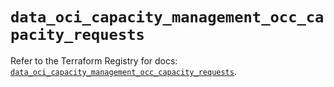 # `data_oci_capacity_management_occ_capacity_requests`

Refer to the Terraform Registry for docs: [`data_oci_capacity_management_occ_capacity_requests`](https://registry.terraform.io/providers/oracle/oci/6.37.0/docs/data-sources/capacity_management_occ_capacity_requests).
